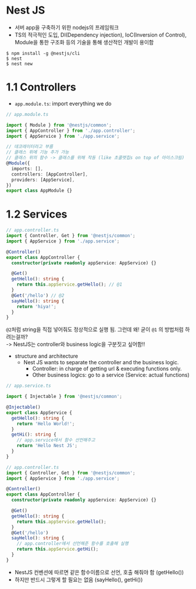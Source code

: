 # Nest JS

- 서버 app을 구축하기 위한 nodejs의 프레임워크
- TS의 적극적인 도입, DI(Dependency injection), IoC(Inversion of Control), Module을 통한 구조화 등의 기술을 통해 생산적인 개발이 용이함

```
$ npm install -g @nestjs/cli
$ nest
$ nest new
```

# 1.1 Controllers

- `app.module.ts`: import everything we do

```ts
// app.module.ts

import { Module } from '@nestjs/common';
import { AppController } from './app.controller';
import { AppService } from './app.service';

// 데코레이터라고 부름
// 클래스 위에 기능 추가 가능
// 클래스 위의 함수 -> 클래스를 위해 작동 (like 초콜렛칩s on top of 아이스크림)
@Module({
  imports: [],
  controllers: [AppController],
  providers: [AppService],
})
export class AppModule {}
```

# 1.2 Services

```ts
// app.controller.ts
import { Controller, Get } from '@nestjs/common';
import { AppService } from './app.service';

@Controller()
export class AppController {
  constructor(private readonly appService: AppService) {}

  @Get()
  getHello(): string {
    return this.appService.getHello(); // @1
  }
  @Get('/hello') // @2
  sayHello(): string {
    return 'hiya!';
  }
}
```

`@2`처럼 string을 직접 넣어줘도 정상적으로 실행 됨. 그런데 왜! 굳이 `@1` 의 방법처럼 하려는걸까?<br/>
-> NestJS는 controller와 business logic을 구분짓고 싶어함!!

- structure and architecture
  - Nest JS wants to separate the controller and the business logic.
    - Controller: in charge of getting url & executing functions only.
    - Other business logics: go to a service (Service: actual functions)

```ts
// app.service.ts

import { Injectable } from '@nestjs/common';

@Injectable()
export class AppService {
  getHello(): string {
    return 'Hello World!';
  }
  getHi(): string {
    // app.service에서 함수 선언해주고
    return 'Hello Nest JS';
  }
}
```

```ts
// app.controller.ts
import { Controller, Get } from '@nestjs/common';
import { AppService } from './app.service';

@Controller()
export class AppController {
  constructor(private readonly appService: AppService) {}

  @Get()
  getHello(): string {
    return this.appService.getHello();
  }
  @Get('/hello')
  sayHello(): string {
    // app.controller에서 선언해준 함수를 호출해 실행
    return this.appService.getHi();
  }
}
```

- NestJS 컨벤션에 따르면 같은 함수이름으로 선언, 호출 해줘야 함 (getHello())
- 하지만 반드시 그렇게 할 필요는 없음 (sayHello(), getHi())
